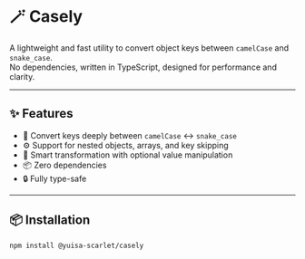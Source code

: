 # 🪄 Casely

A lightweight and fast utility to convert object keys between `camelCase` and `snake_case`.  
No dependencies, written in TypeScript, designed for performance and clarity.

---

## ✨ Features

- 🔁 Convert keys deeply between `camelCase` ↔ `snake_case`
- ⚙️ Support for nested objects, arrays, and key skipping
- 🧠 Smart transformation with optional value manipulation
- 📦 Zero dependencies
- 🔒 Fully type-safe

---

## 📦 Installation

```bash
npm install @yuisa-scarlet/casely
